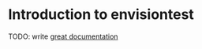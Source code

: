 # Introduction to envisiontest

TODO: write [great documentation](http://jacobian.org/writing/great-documentation/what-to-write/)
